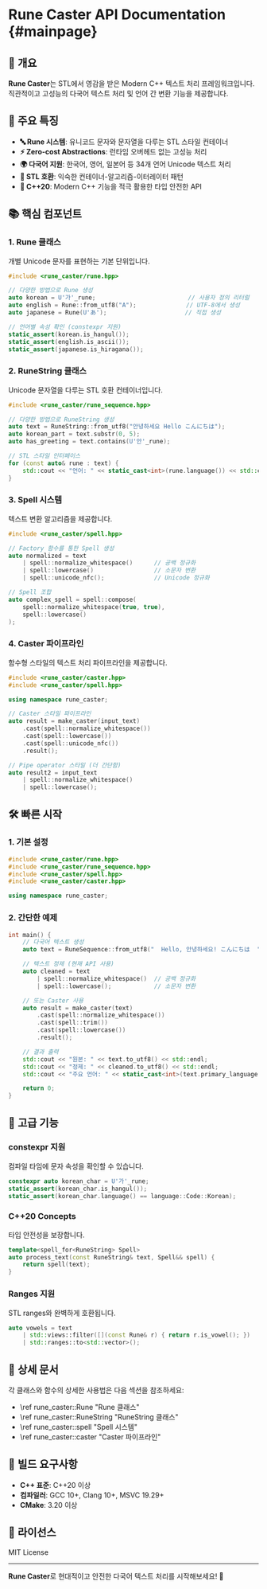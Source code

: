 # Rune Caster API Documentation {#mainpage}

## 🌟 개요

**Rune Caster**는 STL에서 영감을 받은 Modern C++ 텍스트 처리 프레임워크입니다. 직관적이고 고성능의 다국어 텍스트 처리 및 언어 간 변환 기능을 제공합니다.

## 🚀 주요 특징

- **🔤 Rune 시스템**: 유니코드 문자와 문자열을 다루는 STL 스타일 컨테이너
- **⚡ Zero-cost Abstractions**: 런타임 오버헤드 없는 고성능 처리
- **🌍 다국어 지원**: 한국어, 영어, 일본어 등 34개 언어 Unicode 텍스트 처리
- **🎯 STL 호환**: 익숙한 컨테이너-알고리즘-이터레이터 패턴
- **🔧 C++20**: Modern C++ 기능을 적극 활용한 타입 안전한 API

## 📚 핵심 컴포넌트

### 1. Rune 클래스
개별 Unicode 문자를 표현하는 기본 단위입니다.

```cpp
#include <rune_caster/rune.hpp>

// 다양한 방법으로 Rune 생성
auto korean = U'가'_rune;                          // 사용자 정의 리터럴
auto english = Rune::from_utf8("A");              // UTF-8에서 생성
auto japanese = Rune(U'あ');                      // 직접 생성

// 언어별 속성 확인 (constexpr 지원)
static_assert(korean.is_hangul());
static_assert(english.is_ascii());
static_assert(japanese.is_hiragana());
```

### 2. RuneString 클래스
Unicode 문자열을 다루는 STL 호환 컨테이너입니다.

```cpp
#include <rune_caster/rune_sequence.hpp>

// 다양한 방법으로 RuneString 생성
auto text = RuneString::from_utf8("안녕하세요 Hello こんにちは");
auto korean_part = text.substr(0, 5);
auto has_greeting = text.contains(U'안'_rune);

// STL 스타일 인터페이스
for (const auto& rune : text) {
    std::cout << "언어: " << static_cast<int>(rune.language()) << std::endl;
}
```

### 3. Spell 시스템
텍스트 변환 알고리즘을 제공합니다.

```cpp
#include <rune_caster/spell.hpp>

// Factory 함수를 통한 Spell 생성
auto normalized = text
    | spell::normalize_whitespace()      // 공백 정규화
    | spell::lowercase()                 // 소문자 변환
    | spell::unicode_nfc();              // Unicode 정규화

// Spell 조합
auto complex_spell = spell::compose(
    spell::normalize_whitespace(true, true),
    spell::lowercase()
);
```

### 4. Caster 파이프라인
함수형 스타일의 텍스트 처리 파이프라인을 제공합니다.

```cpp
#include <rune_caster/caster.hpp>
#include <rune_caster/spell.hpp>

using namespace rune_caster;

// Caster 스타일 파이프라인
auto result = make_caster(input_text)
    .cast(spell::normalize_whitespace())
    .cast(spell::lowercase())
    .cast(spell::unicode_nfc())
    .result();

// Pipe operator 스타일 (더 간단함)
auto result2 = input_text
    | spell::normalize_whitespace()
    | spell::lowercase();
```

## 🛠️ 빠른 시작

### 1. 기본 설정

```cpp
#include <rune_caster/rune.hpp>
#include <rune_caster/rune_sequence.hpp>
#include <rune_caster/spell.hpp>
#include <rune_caster/caster.hpp>

using namespace rune_caster;
```

### 2. 간단한 예제

```cpp
int main() {
    // 다국어 텍스트 생성
    auto text = RuneSequence::from_utf8("  Hello, 안녕하세요! こんにちは  ");

    // 텍스트 정제 (현재 API 사용)
    auto cleaned = text
        | spell::normalize_whitespace()  // 공백 정규화
        | spell::lowercase();            // 소문자 변환

    // 또는 Caster 사용
    auto result = make_caster(text)
        .cast(spell::normalize_whitespace())
        .cast(spell::trim())
        .cast(spell::lowercase())
        .result();

    // 결과 출력
    std::cout << "원본: " << text.to_utf8() << std::endl;
    std::cout << "정제: " << cleaned.to_utf8() << std::endl;
    std::cout << "주요 언어: " << static_cast<int>(text.primary_language()) << std::endl;

    return 0;
}
```

## 🎯 고급 기능

### constexpr 지원
컴파일 타임에 문자 속성을 확인할 수 있습니다.

```cpp
constexpr auto korean_char = U'가'_rune;
static_assert(korean_char.is_hangul());
static_assert(korean_char.language() == language::Code::Korean);
```

### C++20 Concepts
타입 안전성을 보장합니다.

```cpp
template<spell_for<RuneString> Spell>
auto process_text(const RuneString& text, Spell&& spell) {
    return spell(text);
}
```

### Ranges 지원
STL ranges와 완벽하게 호환됩니다.

```cpp
auto vowels = text
    | std::views::filter([](const Rune& r) { return r.is_vowel(); })
    | std::ranges::to<std::vector>();
```

## 📖 상세 문서

각 클래스와 함수의 상세한 사용법은 다음 섹션을 참조하세요:

- \ref rune_caster::Rune "Rune 클래스"
- \ref rune_caster::RuneString "RuneString 클래스"
- \ref rune_caster::spell "Spell 시스템"
- \ref rune_caster::caster "Caster 파이프라인"

## 🔧 빌드 요구사항

- **C++ 표준**: C++20 이상
- **컴파일러**: GCC 10+, Clang 10+, MSVC 19.29+
- **CMake**: 3.20 이상

## 📝 라이선스

MIT License

---

**Rune Caster**로 현대적이고 안전한 다국어 텍스트 처리를 시작해보세요! 🚀
